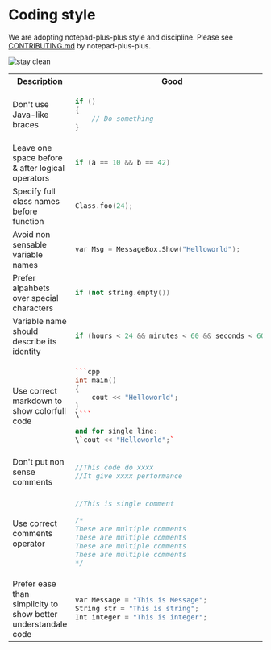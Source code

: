 # Coding style
We are adopting notepad-plus-plus style and discipline. Please see [CONTRIBUTING.md](https://github.com/graysuit/notepad-plus-plus/edit/master/CONTRIBUTING.md) by notepad-plus-plus.

![stay clean](https://notepad-plus-plus.org/assets/images/good-bad-practice.jpg)



<table>
<tr><th>Description</th> <th>Good</th><th>Bad</th></tr>

<tr><td>Don't use Java-like braces</td><td>

```cpp
if ()
{
    // Do something
}
```

</td><td>

```cpp
if () {
    // Do something
}
```

</td></tr>


<tr><td>Leave one space before & after logical operators</td><td>

```cpp
if (a == 10 && b == 42)
```

</td><td>

```cpp
if (a==10&&b==42)
```

</td></tr>


<tr><td>Specify full class names before function</td><td>

```cpp
Class.foo(24);
```

</td><td>

```cpp
foo(24);
```

</td></tr>


<tr><td>Avoid non sensable variable names</td><td>

```cpp
var Msg = MessageBox.Show("Helloworld");
```

</td><td>

```cpp
var gugUT7T8yKHhg87Y = MessageBox.Show("Helloworld");
```

</td></tr>


<tr><td>Prefer alpahbets over special characters</td><td>

```cpp
if (not string.empty())
```

</td><td>

```cpp
if (string != "")
```

</td></tr>


<tr><td>Variable name should describe its identity</td><td>

```cpp
if (hours < 24 && minutes < 60 && seconds < 60)
```

</td><td>

```cpp
if (a < 24 && b < 60 && c < 60)
```

</td></tr>


<tr><td>Use correct markdown to show colorfull code</td><td>

```cpp
```cpp
int main()
{
    cout << "Helloworld";
}
\```

and for single line:
\`cout << "Helloworld";`
```

</td><td>

```cpp
int main()
{
    cout << "Helloworld";
}

cout << "Helloworld";
```

</td></tr>


<tr><td>Don't put non sense comments</td><td>

```cpp
//This code do xxxx
//It give xxxx performance
```

</td><td>

```cpp
//Mighty Mighty Eagle Rescue me
//I'm person that loves eating pizza and washroom bath
```

</td></tr>



<tr><td>Use correct comments operator</td><td>

```cpp
//This is single comment

/*
These are multiple comments
These are multiple comments
These are multiple comments
These are multiple comments
*/
```

</td><td>

```cpp
/*
This is single comment
*/

//These are multiple comments
//These are multiple comments
//These are multiple comments
//These are multiple comments
```

</td></tr>



<tr><td>Prefer ease than simplicity to show better understandale code</td><td>

```cpp
var Message = "This is Message";
String str = "This is string";
Int integer = "This is integer";
```

</td><td>

```cpp
var m1 = "This is m1";String m2 = "This is m2";Int m3 = "This is m3";
```

</td></tr>


</table>

